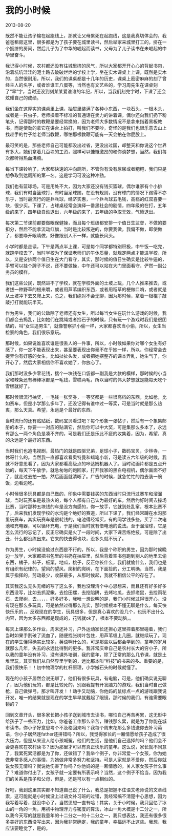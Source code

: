 # 我的小时候

2013-08-20

既然不能让孩子输在起跑线上，那就让父母累死在起跑线，这是我真切体会的，我爸爸租房这里，很多都是为了孩子要在城里读书，然后举家来城里打工的，挤在一个拥挤的房间，然后儿子为了中华的崛起而读书，父母为了儿子读书在未崛起的中华里奋斗。


我记得小时候，农村都还没有往城里挤的风气，所以大家都开开心心的背起书包，沿着坑坑洼洼的泥土路去破破烂烂的学校上学，坐在实木课桌上上课，既然是实木的，当然很耐用，所以，我们的课桌都是十几年的历史，课桌上密密麻麻的刻了曾经主人的名字，或者谁谁王八蛋等，当然也有文艺些的，学习周先生在课桌刻了“早”字，当时还没到刻某某爱谁谁的年纪，所以，当我们刻完字时，下课了还会炫耀自己的成绩。


我们坐在这厚实的课桌里上课，抽屉里装满了各种小东西，一块石头，一根木头，或者是一只虫子，老师操着不标准的普通话在卖力的讲着课，偶尔还向我们扔下粉笔头，记得那时的教鞭是要经常换的，因为老师大多数情况不是拿来指着黑板教书，而是使劲的拿它在讲台上拍打，叫我们不要吵，奇怪的是我们也很乐意去山上找趁手的竹子给老师当教鞭，哪怕那根教鞭可能有一天会拍在你屁股上。


最可笑的是，那些老师自己可能都没出过省，更没出过国，却整天和你说这个世界有多大，她们拿着几百块的工资，照样可以慷慨激昂的和你谈梦想，当然，我们每次都听得热血沸腾。


每当下课铃响了，大家都快速的冲向厕所，不管你有没有尿尿或者粑粑，我们只是想争取到达厕所的第一名。这是学习可没这种冲劲。


我们也有篮球场，可是用处不大，因为大家还没有钱买篮球，偶尔谁家有个小排球，我们有时当篮球打，有时当足球踢，在没有规则，没有球门的情况下踢得不亦乐乎，当时最流行的是乒乓球，经济实惠，一个乒乓球五毛钱，高档的红双喜要一块，很少买。下课了，占球桌经常会演绎一番黑社会的剧情，四年级的在打，五年级的来了，四年级自动退出，六年级的来了，五年级的争取无效，气愤退出。


每次第二节课前都要做眼保健操，而且每个班级都安排一个值日生监督，不做的要扣分，然后不能拿流动红旗，当时是比较叛逆的，你要我做，我偏不做，即使做了，都要睁开眼睛做，好像跟别人不一样，就能长风头。


小学时都是走读，下午是两点半上课，可是每个同学都特别积极，中午饭一吃完，就跑学校去了，当时学校为了保证老师们的午休质量，就规定两点才能进学校，所以，又是安排两个值日生在大门看守，其实，那时候的值日生确实是比较牛逼的，手臂可以挂个牌子不说，还不要做操，中午还可以站在大门里面看守，俨然一副公务员的模样。


我们这些公民，既然进不了学校，就在学校外面的土坡上玩，几个人推来推去，或者拔一种野草的根来嚼，或者用芦苇编织东西，或者用稻草的梗做口哨，或者就是从土坡冲下去又爬上来，总之，我们绝对不会无聊，因为那时候，拿着一根棍子敲敲打打就能玩半天。


作为男生，我们的公敌除了老师还有女生，所以每当女生在玩什么游戏的时候，我们都会去捣乱，比如她们在跳绳或者捡石子的时候，只有玩一个游戏时我们是很团结的，叫“女生追男生”，就像警察抓小偷一样，大家都喜欢当小偷，所以，女生当检察的角色，我们很乐意玩。


那时候，如果说谁喜欢谁是很丢人的一件事，所以，小时候如果你对哪个女生有好感了，你一定不能表现出来，甚至要表现出你毫不在乎她一样，所以，你经常会去捉弄你有好感的女生，比如扯扯头发，或者把她摆整齐的课本弄乱，她生气了，你开心了，然后大家相信你不喜欢她了，你放心了。


我们那时没多少零花钱，揣个一块钱在口袋都一副我是大款的模样，那时候的小当家和辣条还有棒棒冰都是一毛钱，雪糕两毛，所以当时的伟大梦想就是能每天吃个雪糕就好了。


那时候很流行抽奖，一毛钱一张奖券，一等奖都是一些很高档的东西，比如枪，比如赛车，但是小学那么多年了，还没记得有谁中过一等奖，可是当时就是那么热衷，那么天真。希望，永远是个最好的东西。


当时流行的还有贴贴纸，数码宝贝看过吧？每个形象一张帖子，然后有一个象集邮册的本子，你要一一对应的贴满它，然后你可以中大奖，可是集那么多本了，永远有那么一两个角色是凑不齐的，可是我们还是乐此不疲的收集着，因为，希望，真的永远是个最好的东西。


当时我们也追电视剧，最热门的就是四驱兄弟，足球小子，数码宝贝，少林寺，一休哥什么的。当然我一直都喜欢看奥特曼和蜡笔小新，可是读五六年级的时候，我就不好意思看了，因为大家都看高级点的咔达姆机器人了。当时动画片都是五点开始的，每天下午放学，就急匆匆的跑回家，打开我家的黑白电视机，偶尔画面不好了，就走过去拍一拍，然后画面就清晰了。广告的时候，就急忙忙的跑去装一碗饭，边看边吃。


小时候很多玩具都是自己做的，印象中需要钱买的东西当时只流行过赛车和溜溜球，当时玩赛车是最热火的，每个人都有自己认为最好的车，然后约好时间去操场比赛，当时那种五块钱的车是没方向感的，你一放手，它就到处乱窜，根本比赛不了，后来我们发现学校的水沟是个绝好的赛道，所以下课了，我们经常蹲在水沟那里玩赛车，其实玩赛车是很耗钱的，电池得经常买，有的同学钱多些，买了二次电池和充电器，可以循环充电，于是我们当时就有借电池的说法。至于溜溜球，它是怎么流行的忘记了，反正它确实是火了一段时间，大家下课苦练绝技，可是除了出丑，什么都没练出来。它来的快去得也块，没多久就不玩了。


作为男生，小时候没偷过东西是不行的，所以，我是个称职的男生，因为那时候晚边一放学，大家都把书包里的书扔在抽屉里，然后背着空书包跑到别人的地里去偷东西，橘子，柿子，板栗，地瓜，桃子，反正你长什么，我们就偷什么，我们也是有组织有纪律的，望风的望风，爬树的爬树，在下面捡的，分工明确，当然，我是属于指挥的，劳动最少，收获最多，从那时候起，我就不相信公平的存在了。


其实我这么无头无绪的写了这么多，我也没理清个中心思想来，而且还有好多好多东西没写，比如去抓泥鳅，去捡田螺，去挖陷阱，去烤地瓜，去抓老鼠，去捡雨花石，去爬树，去，，，，，好多好多，我唯一想说明的是，我们小时候过得很开心，没有现在那么多玩具，可是依然过得那么充实，那时候根本不懂无聊是什么，每天快快乐乐的，。反观现在的学生，玩具很多，但是真心喜欢的没几个，也玩不出什么内容，因为太多东西都是现成的，花钱就ok了，根本不要动脑，。


每天上课那么多作业，周末还补习，户外运动家长还担心这里摔着那里碰着，我们当时如果手割破了流血了，随便找张树叶包住，用芦苇缠上几圈，就继续玩了。现在的学生懂得确实比较多，英语啊什么的，可是那些以后都会学到的，童年的岁月就那么几年，失去的永远比得到的更多。我非常庆幸自己是农村长大的穷小子，所以我的童年没有补习，没有课外培训，我的童年，除了正常的那么几节课，就是土堆里玩，其实我们从自然界里学到的，远比那本叫“科技”的书来的多。重要的是，我们很快乐！！初中物理学的杠杆原理，小学搬石头的时候就懂了。


现在的小孩子居然会说无聊了，他们有很多玩具，有电脑，可是，他们确实说无聊了，因为他们玩的，都是比较死的，别跟我提有开发脑力的游戏，我们当时自己做枪，自己做弹弓，那才叫开发！！动手又动脑，你他妈的鼠标点一点的游戏跟我说开发，唯一的结果就是现在的学生早早就戴起了眼镜，那时候的我们，有谁需要眼镜的？


回到文章开头，很多家长把小孩子送到城市去读书，哪怕自己再苦再累，这无形中给孩子了一些压力，比如，你爸爸工作那么辛苦，赚钱那么累，就是为了你能在城市读书，你小子好意思考个不及格回来吗？我每个周末花那么多钱送你去补习英语，你小子居然连father还拼错吗？所以，我觉得家长的一厢情愿给孩子造成了很大压力，但是从来没人给小孩喊冤，他们的生活，是他们自己选择的吗？他们会不会更喜欢在农村读书？因为那里才可以有真正快乐的童年。这么说，家长就不同意了，我累死累活都是为了你，还做错了？我举个例子，你非常爱一个女孩，你为她做非常多感人的事情，为她做非常多努力和坚持。可是人家就是不爱你，然后你就说女孩无情吗？就说她伤害了你吗？你他妈的是一厢情愿的，关人家女孩子什么事了？难道你付出了，女孩子就一定要有所表示吗？当然，这个例子不恰当，因为我们的关系是孩子和父母，但是，还是可以有一点相似的。


好吧，我到这里其实都不知道自己说了什么，我总是把握不住语文老师说的文章线索，这可能就是小时候没上过语文补习班的过错，我经常搞不清楚中心思想，因为我写着写着，就没中心了，当然思想一直有哈！其实，关于小时候，我只回忆了冰山的一角的一角，用初中物理浮力与密度的算法，冰山一角大概是十二分之一，所以我今天写的就是我童年的十二分之一的十二分之一，我只想表达，我还有很多很多美好的东西没写出来，因为我非常确定，我的童年，幸福远不止这些。我想，我应该要睡觉了，是的。
